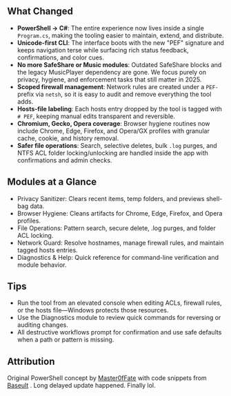## What Changed

- **PowerShell → C#**: The entire experience now lives inside a single `Program.cs`, making the tooling easier to
maintain, extend, and distribute.
- **Unicode-first CLI**: The interface boots with the new "PEF" signature and keeps navigation terse while
surfacing rich status feedback, confirmations, and color cues.
- **No more SafeShare or Music modules**: Outdated SafeShare blocks and the legacy MusicPlayer dependency are gone.
We focus purely on privacy, hygiene, and enforcement tasks that still matter in 2025.
- **Scoped firewall management**: Network rules are created under a `PEF-` prefix via `netsh`, so it is easy to
audit and remove everything the tool adds.
- **Hosts-file labeling**: Each hosts entry dropped by the tool is tagged with `# PEF`, keeping manual edits
transparent and reversible.
- **Chromium, Gecko, Opera coverage**: Browser hygiene routines now include Chrome, Edge, Firefox, and Opera/GX
profiles with granular cache, cookie, and history removal.
- **Safer file operations**: Search, selective deletes, bulk `.log` purges, and NTFS ACL folder locking/unlocking
are handled inside the app with confirmations and admin checks.



## Modules at a Glance

- Privacy Sanitizer: Clears recent items, temp folders, and previews shell-bag data.
- Browser Hygiene: Cleans artifacts for Chrome, Edge, Firefox, and Opera profiles.
- File Operations: Pattern search, secure delete, .log purges, and folder ACL locking.
- Network Guard: Resolve hostnames, manage firewall rules, and maintain tagged hosts entries.
- Diagnostics & Help: Quick reference for command-line verification and module behavior.

## Tips

- Run the tool from an elevated console when editing ACLs, firewall rules, or the hosts file—Windows protects those
resources.
- Use the Diagnostics module to review quick commands for reversing or auditing changes.
- All destructive workflows prompt for confirmation and use safe defaults when a path or pattern is missing.

## Attribution

Original PowerShell concept by [Master0fFate](https://github.com/Master0fFate) with code snippets from [Baseult](https://github.com/Baseult) . Long delayed update happened. Finally lol.

